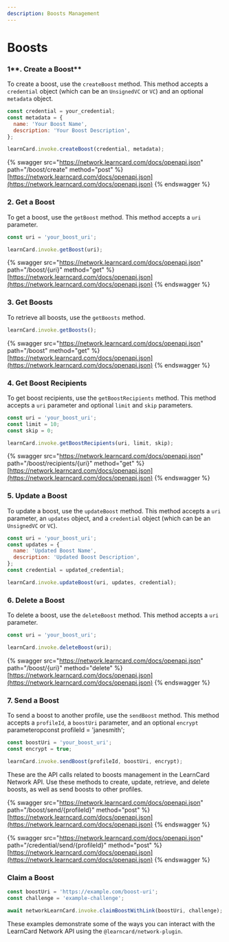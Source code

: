 ```yaml
---
description: Boosts Management
---
```


# Boosts

### 1**. Create a Boost**

To create a boost, use the `createBoost` method. This method accepts a `credential` object (which can be an `UnsignedVC` or `VC`) and an optional `metadata` object.

```javascript
const credential = your_credential;
const metadata = {
  name: 'Your Boost Name',
  description: 'Your Boost Description',
};

learnCard.invoke.createBoost(credential, metadata);
```

{% swagger src="https://network.learncard.com/docs/openapi.json" path="/boost/create" method="post" %}
[https://network.learncard.com/docs/openapi.json](https://network.learncard.com/docs/openapi.json)
{% endswagger %}

### **2. Get a Boost**

To get a boost, use the `getBoost` method. This method accepts a `uri` parameter.

```javascript
const uri = 'your_boost_uri';

learnCard.invoke.getBoost(uri);
```

{% swagger src="https://network.learncard.com/docs/openapi.json" path="/boost/{uri}" method="get" %}
[https://network.learncard.com/docs/openapi.json](https://network.learncard.com/docs/openapi.json)
{% endswagger %}

### **3. Get Boosts**

To retrieve all boosts, use the `getBoosts` method.

```javascript
learnCard.invoke.getBoosts();
```

{% swagger src="https://network.learncard.com/docs/openapi.json" path="/boost" method="get" %}
[https://network.learncard.com/docs/openapi.json](https://network.learncard.com/docs/openapi.json)
{% endswagger %}

### **4. Get Boost Recipients**

To get boost recipients, use the `getBoostRecipients` method. This method accepts a `uri` parameter and optional `limit` and `skip` parameters.

```javascript
const uri = 'your_boost_uri';
const limit = 10;
const skip = 0;

learnCard.invoke.getBoostRecipients(uri, limit, skip);
```

{% swagger src="https://network.learncard.com/docs/openapi.json" path="/boost/recipients/{uri}" method="get" %}
[https://network.learncard.com/docs/openapi.json](https://network.learncard.com/docs/openapi.json)
{% endswagger %}

### **5. Update a Boost**

To update a boost, use the `updateBoost` method. This method accepts a `uri` parameter, an `updates` object, and a `credential` object (which can be an `UnsignedVC` or `VC`).

```javascript
const uri = 'your_boost_uri';
const updates = {
  name: 'Updated Boost Name',
  description: 'Updated Boost Description',
};
const credential = updated_credential;

learnCard.invoke.updateBoost(uri, updates, credential);
```

### **6. Delete a Boost**

To delete a boost, use the `deleteBoost` method. This method accepts a `uri` parameter.

```javascript
const uri = 'your_boost_uri';

learnCard.invoke.deleteBoost(uri);
```

{% swagger src="https://network.learncard.com/docs/openapi.json" path="/boost/{uri}" method="delete" %}
[https://network.learncard.com/docs/openapi.json](https://network.learncard.com/docs/openapi.json)
{% endswagger %}

### **7. Send a Boost**

To send a boost to another profile, use the `sendBoost` method. This method accepts a `profileId`, a `boostUri` parameter, and an optional `encrypt` parameteropconst profileId = 'janesmith';

```javascript
const boostUri = 'your_boost_uri';
const encrypt = true;

learnCard.invoke.sendBoost(profileId, boostUri, encrypt);
```

These are the API calls related to boosts management in the LearnCard Network API. Use these methods to create, update, retrieve, and delete boosts, as well as send boosts to other profiles.

{% swagger src="https://network.learncard.com/docs/openapi.json" path="/boost/send/{profileId}" method="post" %}
[https://network.learncard.com/docs/openapi.json](https://network.learncard.com/docs/openapi.json)
{% endswagger %}

{% swagger src="https://network.learncard.com/docs/openapi.json" path="/credential/send/{profileId}" method="post" %}
[https://network.learncard.com/docs/openapi.json](https://network.learncard.com/docs/openapi.json)
{% endswagger %}

### **Claim a Boost**

```javascript
const boostUri = 'https://example.com/boost-uri';
const challenge = 'example-challenge';

await networkLearnCard.invoke.claimBoostWithLink(boostUri, challenge);
```

These examples demonstrate some of the ways you can interact with the LearnCard Network API using the `@learncard/network-plugin`.
